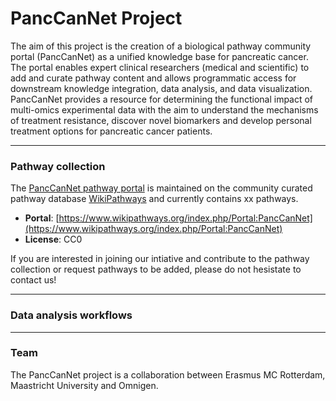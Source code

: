 # PancCanNet Project

The aim of this project is the creation of a biological pathway community portal (PancCanNet) as a unified knowledge base for pancreatic cancer. The portal enables expert clinical researchers (medical and scientific) to add and curate pathway content and allows programmatic access for downstream knowledge integration, data analysis, and data visualization. PancCanNet provides a resource for determining the functional impact of multi-omics experimental data with the aim to understand the mechanisms of treatment resistance, discover novel biomarkers and develop personal treatment options for pancreatic cancer patients.

---

### Pathway collection

The [PancCanNet pathway portal](https://www.wikipathways.org/index.php/Portal:PancCanNet) is maintained on the community curated pathway database [WikiPathways](https://www.wikipathways.org/) and currently contains xx pathways. 

* **Portal**: [https://www.wikipathways.org/index.php/Portal:PancCanNet](https://www.wikipathways.org/index.php/Portal:PancCanNet)
* **License**: CC0

If you are interested in joining our intiative and contribute to the pathway collection or request pathways to be added, please do not hesistate to contact us!

---

### Data analysis workflows

---

### Team

The PancCanNet project is a collaboration between Erasmus MC Rotterdam, Maastricht University and Omnigen.

